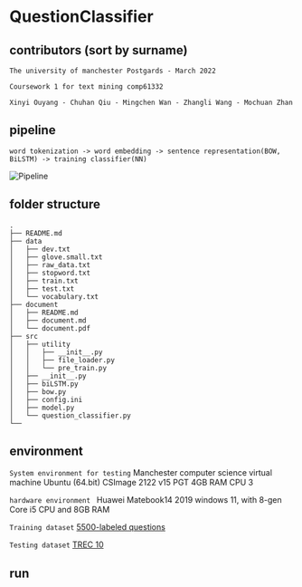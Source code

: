# QuestionClassifier

## contributors (sort by surname)
`The university of manchester Postgards - March 2022`

`Coursework 1 for text mining comp61332`

`Xinyi Ouyang - Chuhan Qiu - Mingchen Wan - Zhangli Wang - Mochuan Zhan`

## pipeline
```
word tokenization -> word embedding -> sentence representation(BOW, BiLSTM) -> training classifier(NN)
```
![Pipeline](https://github.com/scymz2/QuestionClassifier/edit/master/document/img/pipeline.jpg)
## folder structure
```
.
├── README.md
├── data
│   ├── dev.txt
│   ├── glove.small.txt
│   ├── raw_data.txt
│   ├── stopword.txt
│   ├── train.txt
│   ├── test.txt
│   └── vocabulary.txt
├── document
│   ├── README.md
│   ├── document.md
│   └── document.pdf
├── src
│   ├── utility
│   │   ├── __init__.py
│   │   ├── file_loader.py
│   │   └── pre_train.py
│   ├── __init__.py
│   ├── biLSTM.py
│   ├── bow.py
│   ├── config.ini
│   ├── model.py
│   └── question_classifier.py  
└──

```

## environment
`System environment for testing` Manchester computer science virtual machine Ubuntu (64.bit) CSImage 2122 v15 PGT
4GB RAM CPU 3

`hardware environment ` Huawei Matebook14 2019 windows 11, with 8-gen Core i5 CPU and 8GB RAM

`Training dataset` [5500-labeled questions](https://cogcomp.seas.upenn.edu/Data/QA/QC/train_5500.label)

`Testing dataset` [TREC 10](https://cogcomp.seas.upenn.edu/Data/QA/QC/TREC_10.label)

## run


